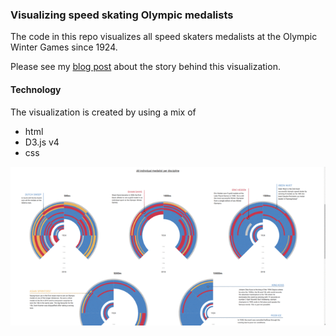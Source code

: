 ### Visualizing speed skating Olympic medalists

The code in this repo visualizes all speed skaters medalists at the Olympic Winter Games since 1924. 

Please see my [blog post](http://gerinberg.com/2017/11/04/speed-skating-olympic-medalists/) about the story behind this visualization.

#### Technology

The visualization is created by using a mix of

- html
- D3.js v4
- css

![alt text](speedskating.gif "Speed skater medalists at the Olympic Winter Games")